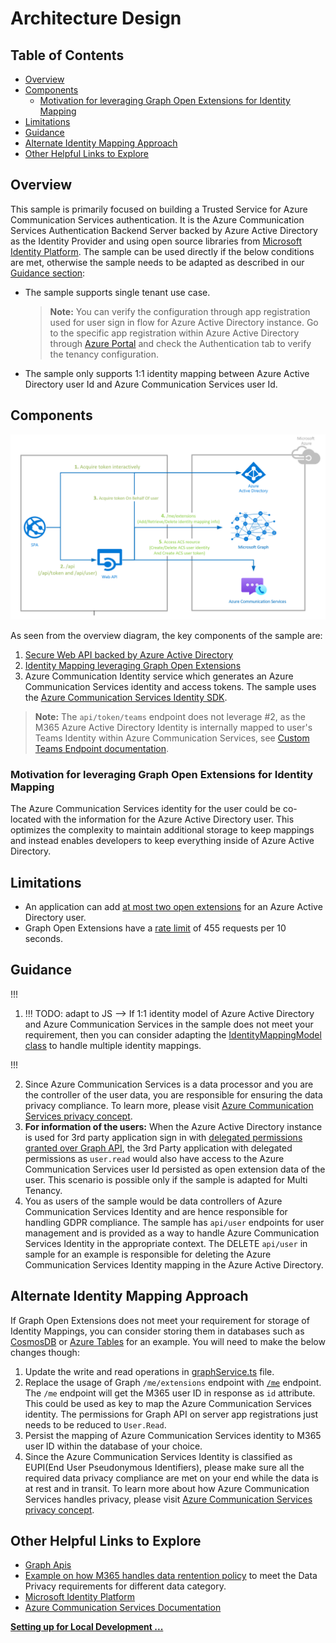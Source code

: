 # Architecture Design

## Table of Contents

- [Overview](#overview)
- [Components](#components)
  - [Motivation for leveraging Graph Open Extensions for Identity Mapping](#motivation-for-leveraging-graph-open-extensions-for-identity-mapping)
- [Limitations](#limitations)
- [Guidance](#guidance)
- [Alternate Identity Mapping Approach](#alternate-identity-mapping-approach)
- [Other Helpful Links to Explore](#other-helpful-links-to-explore)

## Overview
This sample is primarily focused on building a Trusted Service for Azure Communication Services authentication. It is the Azure Communication Services Authentication Backend Server backed by Azure Active Directory as the Identity Provider and using open source libraries from [Microsoft Identity Platform](https://docs.microsoft.com/azure/active-directory/develop/v2-overview). The sample can be used directly if the below conditions are met, otherwise the sample needs to be adapted as described in our [Guidance section](#guidance):
- The sample supports single tenant use case. 
  >**Note:** You can verify the configuration through app registration used for user sign in flow for Azure Active Directory instance. Go to the specific app registration within Azure Active Directory through [Azure Portal](https://portal.azure.com/) and check the Authentication tab to verify the tenancy configuration.

- The sample only supports 1:1 identity mapping between Azure Active Directory user Id and Azure Communication Services user Id.

## Components
![Diagram](../images/ACS-Authentication-Server-Sample_Overview-Flow.png)

As seen from the overview diagram, the key components of the sample are:
1. [Secure Web API backed by Azure Active Directory](./secured-web-api-design.md)
2. [Identity Mapping leveraging Graph Open Extensions](./identity-mapping-design-graph-open-extensions.md)
3. Azure Communication Identity service which generates an Azure Communication Services identity and access tokens. The sample uses the [Azure Communication Services Identity SDK](https://docs.microsoft.com/azure/communication-services/concepts/sdk-options#sdks). 
>**Note:** The `api/token/teams` endpoint does not leverage #2, as the M365 Azure Active Directory Identity is internally mapped to user's Teams Identity within Azure Communication Services, see [Custom Teams Endpoint documentation](https://docs.microsoft.com/azure/communication-services/concepts/teams-endpoint).

### Motivation for leveraging Graph Open Extensions for Identity Mapping
The Azure Communication Services identity for the user could be co-located with the information for the Azure Active Directory user. This optimizes the complexity to maintain additional storage to keep mappings and instead enables developers to keep everything inside of Azure Active Directory.

## Limitations
- An application can add [at most two open extensions](https://docs.microsoft.com/graph/extensibility-overview#open-extension-limits) for an Azure Active Directory user. 
- Graph Open Extensions have a [rate limit](https://docs.microsoft.com/graph/throttling#open-and-schema-extensions-service-limits) of 455 requests per 10 seconds. 

## Guidance
!!!

1. !!! TODO: adapt to JS --> If 1:1 identity model of Azure Active Directory and Azure Communication Services in the sample does not meet your requirement, then you can consider adapting the [IdentityMappingModel class](https://github.com/Azure-Samples/communication-services-authentication-hero-csharp/blob/main/src/Models/IdentityMappingModel.cs) to handle multiple identity mappings.

!!!

2. Since Azure Communication Services is a data processor and you are the controller of the user data, you are responsible for ensuring the data privacy compliance. To learn more, please visit [Azure Communication Services privacy concept](https://docs.microsoft.com/azure/communication-services/concepts/privacy).
3. **For information of the users:** When the Azure Active Directory instance is used for 3rd party application sign in with [delegated permissions granted over Graph API](https://docs.microsoft.com/graph/auth/auth-concepts#delegated-and-application-permissions), the 3rd Party application with delegated permissions as `user.read` would also have access to the Azure Communication Services user Id persisted as open extension data of the user. This scenario is possible only if the sample is adapted for Multi Tenancy.
4. You as users of the sample would be data controllers of Azure Communication Services Identity and are hence responsible for handling GDPR compliance. The sample has `api/user` endpoints for user management and is provided as a way to handle Azure Communication Services Identity in the appropriate context. The DELETE `api/user` in sample for an example is responsible for deleting the Azure Communication Services Identity mapping in the Azure Active Directory.

## Alternate Identity Mapping Approach
If Graph Open Extensions does not meet your requirement for storage of Identity Mappings, you can consider storing them in databases such as [CosmosDB](https://docs.microsoft.com/azure/cosmos-db/) or [Azure Tables](https://docs.microsoft.com/azure/storage/tables/) for an example. You will need to make the below changes though:

1. Update the write and read operations in [graphService.ts](https://github.com/Azure-Samples/communication-services-authentication-hero-nodejs/blob/main/src/services/graphService.ts) file.
2. Replace the usage of Graph `/me/extensions` endpoint with [`/me`](https://docs.microsoft.com/graph/api/resources/users?view=graph-rest-1.0) endpoint. The `/me` endpoint will get the M365 user ID in response as `id` attribute. This could be used as key to map the Azure Communication Services identity. The permissions for Graph API on server app registrations just needs to be reduced to `User.Read`.
3. Persist the mapping of Azure Communication Services identity to M365 user ID within the database of your choice.
4. Since the Azure Communication Services Identity is classified as EUPI(End User Pseudonymous Identifiers), please make sure all the required data privacy compliance are met on your end while the data is at rest and in transit. To learn more about how Azure Communication Services handles privacy, please visit [Azure Communication Services privacy concept](https://docs.microsoft.com/azure/communication-services/concepts/privacy).

## Other Helpful Links to Explore
- [Graph Apis](https://docs.microsoft.com/graph/use-the-api)
- [Example on how M365 handles data rentention policy](https://docs.microsoft.com/compliance/assurance/assurance-data-retention-deletion-and-destruction-overview#data-retention) to meet the Data Privacy requirements for different data category.
- [Microsoft Identity Platform](https://docs.microsoft.com/azure/active-directory/develop/v2-overview)
- [Azure Communication Services Documentation](https://docs.microsoft.com/azure/communication-services/)


**[Setting up for Local Development ...](<../deployment-guides/deploy-locally.md>)**
